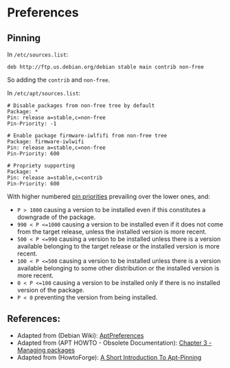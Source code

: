 # Preferences

## Pinning

In `/etc/sources.list`:

```shell
deb http://ftp.us.debian.org/debian stable main contrib non-free
```

So adding the `contrib` and `non-free`.

In `/etc/apt/sources.list`:

```shell
# Disable packages from non-free tree by default
Package: *
Pin: release a=stable,c=non-free
Pin-Priority: -1

# Enable package firmware-iwlfifi from non-free tree
Package: firmware-iwlwifi
Pin: release a=stable,c=non-free
Pin-Priority: 600

# Propriety supporting
Package: *
Pin: release a=stable,c=contrib
Pin-Priority: 600
```

With higher numbered [pin priorities][3] prevailing over the lower ones, and:

- `P > 1000` causing a version to be installed even if this constitutes a downgrade of the package.
- `990 < P <=1000` causing a version to be installed even if it does not come from the target release, unless the installed version is more recent.
- `500 < P <=990` causing a version to be installed unless there is a version available belonging to the target release or the installed version is more recent.
- `100 < P <=500` causing a version to be installed unless there is a version available belonging to some other distribution or the installed version is more recent.
- `0 < P <=100` causing a version to be installed only if there is no installed version of the package.
- `P < 0` preventing the version from being installed.


## References:

- Adapted from (Debian Wiki): [AptPreferences][1]
- Adapted from (APT HOWTO - Obsolete Documentation): [Chapter 3 - Managing packages][2]
- Adapted from (HowtoForge): [A Short Introduction To Apt-Pinning][3]

<!-- REFERENCES -->

[1]:https://wiki.debian.org/AptPreferences
[2]:https://www.debian.org/doc/manuals/apt-howto/ch-apt-get.en.html
[3]:https://www.howtoforge.com/a-short-introduction-to-apt-pinning
